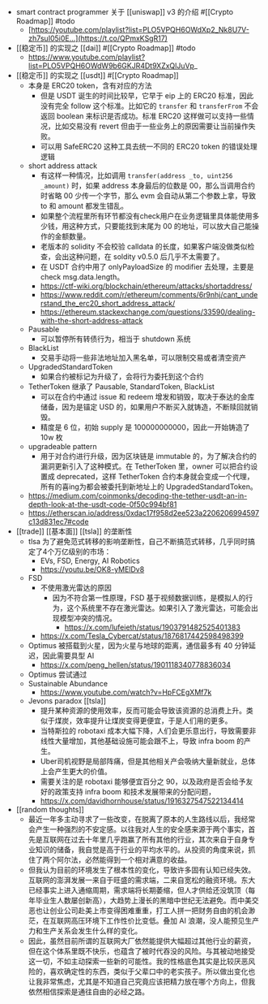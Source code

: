 - smart contract programmer 关于 [[uniswap]] v3 的介绍 #[[Crypto Roadmap]] #todo
	- [https://youtube.com/playlist?list=PLO5VPQH6OWdXp2_Nk8U7V-zh7suI05i0E…](https://t.co/QPmxKSgR17)
- [[稳定币]] 的实现之 [[dai]] #[[Crypto Roadmap]] #todo
	- https://www.youtube.com/playlist?list=PLO5VPQH6OWdW9b6GKJR4Dt9XZxQlJuVp_
- [[稳定币]] 的实现之 [[usdt]] #[[Crypto Roadmap]]
	- 本身是 ERC20 token，含有对应的方法
		- 但是 USDT 诞生的时间比较早，它早于 eip 上的 ERC20 标准，因此没有完全 follow 这个标准。比如它的 `transfer` 和 `transferFrom` 不会返回 boolean 来标识是否成功。标准 ERC20 这样做可以支持一些情况，比如交易没有 revert 但由于一些业务上的原因需要让当前操作失败。
		- 可以用 SafeERC20 这种工具去统一不同的 ERC20 token 的错误处理逻辑
	- short address attack
		- 有这样一种情况，比如调用 `transfer(address _to, uint256 _amount)` 时，如果 address 本身最后的位数是 00，那么当调用合约时省略 00 少传一个字节，那么 evm 会自动从第二个参数上拿，导致 to 和 amount 都发生错乱。
		- 如果整个流程里所有环节都没有check用户在业务逻辑里具体能使用多少钱，用这种方式，只要能找到末尾为 00 的地址，可以放大自己能操作的金额数量。
		- 老版本的 solidity 不会校验 calldata 的长度，如果客户端没做类似检查，会出这种问题，在 soldity v0.5.0 后几乎不太需要了。
		- 在 USDT 合约中用了 onlyPayloadSize 的 modifier 去处理，主要是 check msg.data.length。
		- https://ctf-wiki.org/blockchain/ethereum/attacks/shortaddress/
		- https://www.reddit.com/r/ethereum/comments/6r9nhj/cant_understand_the_erc20_short_address_attack/
		- https://ethereum.stackexchange.com/questions/33590/dealing-with-the-short-address-attack
	- Pausable
		- 可以暂停所有转债行为，相当于 shutdown 系统
	- BlackList
		- 交易手动将一些非法地址加入黑名单，可以限制交易或者清空资产
	- UpgradedStandardToken
		- 如果合约被标记为升级了，会将行为委托到这个合约
	- TetherToken 继承了 Pausable, StandardToken, BlackList
		- 可以在合约中通过  issue 和 redeem 增发和销毁，取决于泰达的金库储备，因为是锚定 USD 的，如果用户不断买入就铸造，不断赎回就销毁。
		- 精度是 6 位，初始 supply 是 100000000000，因此一开始铸造了 10w 枚
	- upgradeable pattern
		- 用于对合约进行升级，因为区块链是 immutable 的，为了解决合约的漏洞更新引入了这种模式。在 TetherToken 里，owner 可以把合约设置成 deprecated，这样 TetherToken 合约本身就会变成一个代理，所有的喜ing为都会被委托到新地址上的 UpgradedStandardToken。
	- https://medium.com/coinmonks/decoding-the-tether-usdt-an-in-depth-look-at-the-usdt-code-0f50c994bf81
	- https://etherscan.io/address/0xdac17f958d2ee523a2206206994597c13d831ec7#code
- [[trade]] [[基本面]] [[tsla]] 的垄断性
	- tlsa 为了避免范式转移的影响垄断性，自己不断搞范式转移，几乎同时搞定了4个万亿级别的市场：
		- EVs, FSD, Energy, AI Robotics
		- https://youtu.be/OK8-yMElDv8
	- FSD
		- 不使用激光雷达的原因
			- 因为不符合第一性原理，FSD 基于视频数据训练，是模拟人的行为，这个系统里不存在激光雷达。如果引入了激光雷达，可能会出现模型冲突的情况。
				- https://x.com/lufeieth/status/1903791482525401383
		- https://x.com/Tesla_Cybercat/status/1876817442598498399
	- Optimus 被搭载到火星，因为火星与地球的距离，通信最多有 40 分钟延迟，因此需要具型 AI
		- https://x.com/peng_hellen/status/1901118340778836034
	- Optimus 尝试通过
	- Sustainable Abundance
		- https://www.youtube.com/watch?v=HpFCEgXMf7k
	- Jevons paradox [[tsla]]
		- 提升某种资源的使用效率，反而可能会导致该资源的总消费上升。类似于煤炭，效率提升让煤炭变得更便宜，于是人们用的更多。
		- 当特斯拉的 robotaxi 成本大幅下降，人们会更乐意出行，导致需要非线性大量增加，其他基础设施可能会跟不上，导致 infra boom 的产生。
		- Uber司机视野是局部阵痛，但是其他相关产会吸纳大量新就业，总体上会产生更大的价值。
		- 需要关注的是 robotaxi 能够便宜百分之 90，以及政府是否会给予友好的政策支持 infra boom 和技术发展带来的分配问题，
		- https://x.com/davidhornhouse/status/1916327547522134414
- [[random thoughts]]
	- 最近一年多主动寻求了一些改变，在脱离了原本的人生路线以后，我经常会产生一种强烈的不安定感。以往我对人生的安全感来源于两个事实，首先是互联网在过去十年里几乎跑赢了所有其他的行业，其次来自于自身专业知识的储备，我自觉是高于行业的平均水平的。从投资的角度来说，抓住了两个阿尔法，必然能得到一个相对满意的收益。
	- 但我认为目前的环境发生了根本性的变化，导致许多固有认知已经失效。互联网的澎湃发展一来自于旺盛的需求端，二来自宽松的融资环境。东大已经事实上进入通缩周期，需求端将长期萎缩，但人才供给还没筑顶（每年毕业生人数屡创新高），大趋势上漫长的黑暗中世纪无法避免。而中美交恶也让创业公司赴美上市变得困难重重，打工人拼一把财务自由的机会渺茫，在互联网高压环境下工作性价比变低。叠加 AI 浪潮，没人能预见生产力和生产关系会发生什么样的变化。
	- 因此，虽然目前所谓的互联网大厂依然能提供大幅超过其他行业的薪资，但在这个体系里既不快乐，也蕴含了被时代吞没的风险。与其被动地接受这一切，不如主动探索一些新的可能性。我的性格底色其实是比较厌恶风险的，喜欢确定性的东西，类似于父辈口中的老实孩子。所以做出变化也让我非常焦虑，尤其是不知道自己究竟应该把精力放在哪个方向上，但我依然相信探索是通往自由的必经之路。